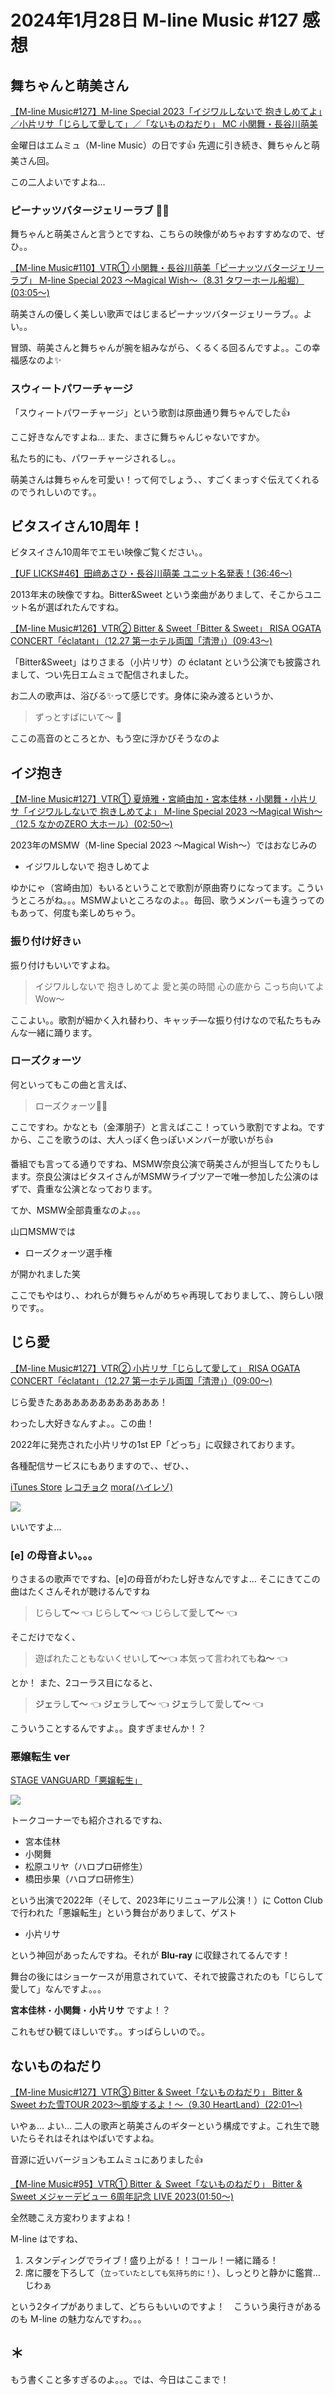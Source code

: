 # 2024年1月28日 M-line Music #127 感想

## 舞ちゃんと萌美さん

[<i class="fa-lg fa-brands fa-youtube"></i>【M-line Music#127】M-line Special 2023「イジワルしないで 抱きしめてよ」／小片リサ「じらして愛して」／「ないものねだり」 MC 小関舞・長谷川萌美](https://www.youtube.com/watch?v=W9kGuqorezA)

金曜日はエムミュ（M-line Music）の日です👍 先週に引き続き、舞ちゃんと萌美さん回。

この二人よいですよね…

### ピーナッツバタージェリーラブ 🥜🍓

舞ちゃんと萌美さんと言うとですね、こちらの映像がめちゃおすすめなので、ぜひ。。

[<i class="fa-lg fa-brands fa-youtube"></i>【M-line Music#110】VTR① 小関舞・長谷川萌美「ピーナッツバタージェリーラブ」 M-line Special 2023 ～Magical Wish～（8.31 タワーホール船堀）(03:05～) ](https://www.youtube.com/watch?v=2JQfW2Yt4eo&t=3m5s)

萌美さんの優しく美しい歌声ではじまるピーナッツバタージェリーラブ。。よい。。

冒頭、萌美さんと舞ちゃんが腕を組みながら、くるくる回るんですよ。。この幸福感なのよ✨

### スウィートパワーチャージ

「スウィートパワーチャージ」という歌割は原曲通り舞ちゃんでした👍

ここ好きなんですよね… また、まさに舞ちゃんじゃないですか。

私たち的にも、パワーチャージされるし。。

萌美さんは舞ちゃんを可愛い！って何でしょう、、すごくまっすぐ伝えてくれるのでうれしいのです。。

## ビタスイさん10周年！

ビタスイさん10周年でエモい映像ご覧ください。。

[<i class="fa-lg fa-brands fa-youtube"></i>【UF LICKS#46】田﨑あさひ・長谷川萌美 ユニット名発表！(36:46～)]( https://www.youtube.com/watch?v=SL-2niJ8FaI&t=36m46s)

2013年末の映像ですね。Bitter&Sweet という楽曲がありまして、そこからユニット名が選ばれたんですね。

[<i class="fa-lg fa-brands fa-youtube"></i>【M-line Music#126】VTR② Bitter & Sweet「Bitter & Sweet」 RISA OGATA CONCERT「éclatant」（12.27 第一ホテル両国「清澄」）(09:43～)](https://www.youtube.com/watch?v=VdqWrgrrdYc&t=9m43s)

「Bitter&Sweet」はりさまる（小片リサ）の éclatant という公演でも披露されまして、つい先日エムミュで配信されました。

お二人の歌声は、浴びる✨って感じです。身体に染み渡るというか、

> ずっとすばにいて～ 🎵

ここの高音のところとか、もう空に浮かびそうなのよ

## イジ抱き

[<i class="fa-lg fa-brands fa-youtube"></i>【M-line Music#127】VTR① 夏焼雅・宮崎由加・宮本佳林・小関舞・小片リサ「イジワルしないで 抱きしめてよ」 M-line Special 2023 ～Magical Wish～（12.5 なかのZERO 大ホール）(02:50～) ](https://www.youtube.com/watch?v=W9kGuqorezA&t=2m50s)

2023年のMSMW（M-line Special 2023 ～Magical Wish～）ではおなじみの

* イジワルしないで 抱きしめてよ

ゆかにゃ（宮崎由加）もいるということで歌割が原曲寄りになってます。こういうところがね。。。MSMWよいところなのよ。。毎回、歌うメンバーも違うってのもあって、何度も楽しめちゃう。

### 振り付け好きぃ

振り付けもいいですよね。

> イジワルしないで 抱きしめてよ 愛と美の時間 心の底から こっち向いてよ Wow～

ここよい。。歌割が細かく入れ替わり、キャッチ―な振り付けなので私たちもみんな一緒に踊ります。

### ローズクォーツ

何といってもこの曲と言えば、

> ローズクォーツ🌹💎 

ここですわ。かなとも（金澤朋子）と言えばここ！っていう歌割ですよね。ですから、ここを歌うのは、大人っぽく色っぽいメンバーが歌いがち👍

番組でも言ってる通りですね、MSMW奈良公演で萌美さんが担当してたりもします。奈良公演はビタスイさんがMSMWライブツアーで唯一参加した公演のはずで、貴重な公演となっております。


てか、MSMW全部貴重なのよ。。。

山口MSMWでは

* ローズクォーツ選手権

が開かれました笑

ここでもやはり、、われらが舞ちゃんがめちゃ再現しておりまして、、誇らしい限りです。。

## じら愛

[<i class="fa-lg fa-brands fa-youtube"></i>【M-line Music#127】VTR② 小片リサ「じらして愛して」 RISA OGATA CONCERT「éclatant」（12.27 第一ホテル両国「清澄」）(09:00～) ](https://www.youtube.com/watch?v=W9kGuqorezA&t=9m0s)

じら愛きたああああああああああああ！

わったし大好きなんすよ。。この曲！

2022年に発売された小片リサの1st EP「どっち」に収録されております。

各種配信サービスにもありますので、、ぜひ、、

[iTunes Store](https://itunes.apple.com/jp/album/1648446575?&at=1001l39aB&ct=ro1sg&?app=itunes)
[レコチョク](https://recochoku.jp/album/A2003122126/album)
[mora(ハイレゾ)](https://mora.jp/package/43000030/UFDL-1512-HR/)


![](https://up-front-works-sp.com/mlinemusic/assets/images/release/EPCE-7707.jpg)

いいですよ… 

### [e] の母音よい。。。

りさまるの歌声でですね、[e]の母音がわたし好きなんですよ… そこにきてこの曲はたくさんそれが聴けるんですね

> じらし**て～** 👈 じらし**て～** 👈 じらして愛し**て～** 👈

そこだけでなく、

> 遊ばれたこともないくせいし**て～**👈 本気って言われても**ね～** 👈

とか！ また、2コーラス目になると、

> **ジェ**ラし**て～** 👈 **ジェ**ラし**て～** 👈 **ジェ**ラして愛し**て～** 👈

こういうことするんですよ。。良すぎませんか！？

### 悪嬢転生 ver

[<i class="fa-lg fa-brands fa-amazon"></i> STAGE VANGUARD「悪嬢転生」](https://www.amazon.co.jp/dp/B0BK8S7MZH)

![](/assets/img/20240128/d0aea0c41b47a235cd33ee78cd92ff65f0241eb1.jpg)

トークコーナーでも紹介されるですね、

 * 宮本佳林
 * 小関舞
 * 松原ユリヤ（ハロプロ研修生）
 * 橋田歩果（ハロプロ研修生）

 という出演で2022年（そして、2023年にリニューアル公演！）に Cotton Club で行われた「悪嬢転生」という舞台がありまして、ゲスト

 * 小片リサ

 という神回があったんですね。それが **Blu-ray** に収録されてるんです！

 舞台の後にはショーケースが用意されていて、それで披露されたのも「じらして愛して」なんですよ。。。

**宮本佳林**・**小関舞**・**小片リサ** ですよ！？

これもぜひ観てほしいです。。すっばらしいので。。

## ないものねだり

[<i class="fa-lg fa-brands fa-youtube"></i>【M-line Music#127】VTR③ Bitter & Sweet「ないものねだり」 Bitter & Sweet わた雪TOUR 2023～凱旋するよ！～（9.30 HeartLand）(22:01～)](https://www.youtube.com/watch?v=W9kGuqorezA&t=22m1s)

いやぁ… よい… 二人の歌声と萌美さんのギターという構成ですよ。これ生で聴いたらそれはそれはやばいですよね。

音源に近いバージョンもエムミュにありました👍

[<i class="fa-lg fa-brands fa-youtube"></i>【M-line Music#95】VTR① Bitter ＆ Sweet「ないものねだり」 Bitter & Sweet メジャーデビュー 6周年記念 LIVE 2023(01:50～)](https://www.youtube.com/watch?v=fPwrQL7_tzw&t=1m50s)

全然聴こえ方変わりますよね！

M-line はですね、

1. スタンディングでライブ！盛り上がる！！コール！一緒に踊る！
2. 席に腰を下ろして（<small>立っていたとしても気持ち的に！</small>）、しっとりと静かに鑑賞… じわぁ

という2タイプがありまして、どちらもいいのですよ！　こういう奥行きがあるのも M-line の魅力なんですわ。。。

## ＊

もう書くこと多すぎるのよ。。。では、今日はここまで！